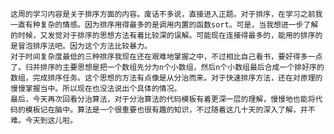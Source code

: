     这周的学习内容是关于排序方面的内容。废话不多说，直接进入正题。对于排序，在学习之前我一直有种复杂的情感。因为排序用得最多的是调用内置的函数sort。可是，当我想进一步了解的时候，又发觉对于排序的思想方法有着比较深的误解。可能现在连接得最多的，能用的排序的是冒泡排序法吧。因为这个方法比较暴力。
    对于时间复杂度最低的三种排序我现在还在艰难地掌握之中，不过相比自己看书，要好得多一点了。归并排序的主要思想是把一个数组先分为n个小数组，然后n个小数组最后合成一个排好序的数组，完成排序任务。这个思想的方法有点像是从分治而来。对于快速排序方法，还在对原理的慢慢掌握当中。所以现在也没法说出个具体的情况。
    最后，今天再次回看分治算法，对于分治算法的代码模板有着更深一层的理解，慢慢地也能将代码的模板记在脑中。算法是一个很重要也很有趣的知识，不过随着这几十天的深入了解，并不难。今天到这儿啦。
